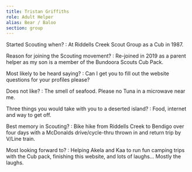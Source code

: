 ```yaml
---
title: Tristan Griffiths
role: Adult Helper
alias: Bear / Baloo
section: group
---
```


Started Scouting when?
: At Riddells Creek Scout Group as a Cub in 1987.

Reason for joining the Scouting movement?
: Re-joined in 2019 as a parent helper as my son is a member of the Bundoora Scouts Cub Pack.

Most likely to be heard saying?
: Can I get you to fill out the website questions for your profiles please?

Does not like?
: The smell of seafood. Please no Tuna in a microwave near me.

Three things you would take with you to a deserted island?
: Food, internet and way to get off.

Best memory in Scouting?
: Bike hike from Riddells Creek to Bendigo over four days with a McDonalds drive/cycle-thru thrown in and return trip by V/Line train.

Most looking forward to?
: Helping Akela and Kaa to run fun camping trips with the Cub pack, finishing this website, and lots of laughs... Mostly the laughs.
